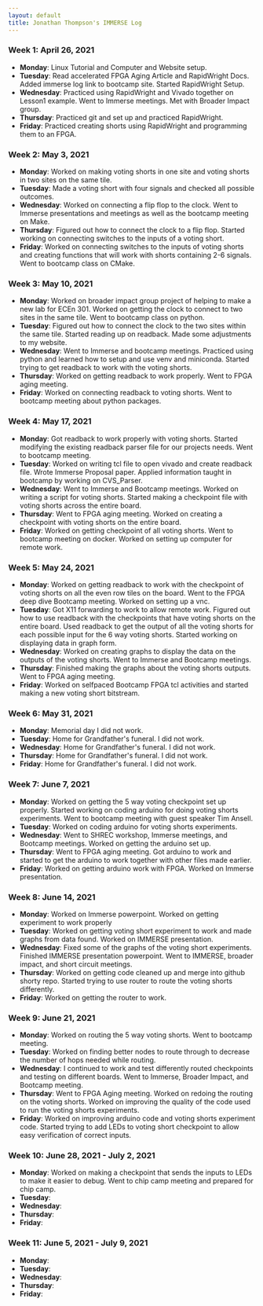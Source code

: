 ```yaml
---
layout: default
title: Jonathan Thompson's IMMERSE Log
---
```


### Week 1: April 26, 2021

* **Monday**: Linux Tutorial and Computer and Website setup.
* **Tuesday**: Read accelerated FPGA Aging Article and RapidWright Docs. Added immerse log link to bootcamp site. Started RapidWright Setup.
* **Wednesday**: Practiced using RapidWright and Vivado together on Lesson1 example. Went to Immerse meetings. Met with Broader Impact group.
* **Thursday**: Practiced git and set up and practiced RapidWright.
* **Friday**: Practiced creating shorts using RapidWright and programming them to an FPGA. 

### Week 2: May 3, 2021

* **Monday**: Worked on making voting shorts in one site and voting shorts in two sites on the same tile.
* **Tuesday**: Made a voting short with four signals and checked all possible outcomes.
* **Wednesday**: Worked on connecting a flip flop to the clock. Went to Immerse presentations and meetings as well as the bootcamp meeting on Make.
* **Thursday**: Figured out how to connect the clock to a flip flop. Started working on connecting switches to the inputs of a voting short.
* **Friday**: Worked on connecting switches to the inputs of voting shorts and creating functions that will work with shorts containing 2-6 signals. Went to bootcamp class on CMake.

### Week 3: May 10, 2021

* **Monday**: Worked on broader impact group project of helping to make a new lab for ECEn 301. Worked on getting the clock to connect to two sites in the same tile. Went to bootcamp class on python.
* **Tuesday**: Figured out how to connect the clock to the two sites within the same tile. Started reading up on readback. Made some adjustments to my website.
* **Wednesday**: Went to Immerse and bootcamp meetings. Practiced using python and learned how to setup and use venv and miniconda. Started trying to get readback to work with the voting shorts.
* **Thursday**: Worked on getting readback to work properly. Went to FPGA aging meeting.
* **Friday**: Worked on connecting readback to voting shorts. Went to bootcamp meeting about python packages.

### Week 4: May 17, 2021

* **Monday**: Got readback to work properly with voting shorts. Started modifying the existing readback parser file for our projects needs. Went to bootcamp meeting.
* **Tuesday**: Worked on writing tcl file to open vivado and create readback file. Wrote Immerse Proposal paper. Applied information taught in bootcamp by working on CVS_Parser. 
* **Wednesday**: Went to Immerse and Bootcamp meetings. Worked on writing a script for voting shorts. Started making a checkpoint file with voting shorts across the entire board.
* **Thursday**: Went to FPGA aging meeting. Worked on creating a checkpoint with voting shorts on the entire board.
* **Friday**: Worked on getting checkpoint of all voting shorts. Went to bootcamp meeting on docker. Worked on setting up computer for remote work.

### Week 5: May 24, 2021

* **Monday**: Worked on getting readback to work with the checkpoint of voting shorts on all the even row tiles on the board. Went to the FPGA deep dive Bootcamp meeting. Worked on setting up a vnc.
* **Tuesday**: Got X11 forwarding to work to allow remote work. Figured out how to use readback with the checkpoints that have voting shorts on the entire board. Used readback to get the output of all the voting shorts for each possible input for the 6 way voting shorts. Started working on displaying data in graph form.
* **Wednesday**: Worked on creating graphs to display the data on the outputs of the voting shorts. Went to Immerse and Bootcamp meetings. 
* **Thursday**: Finished making the graphs about the voting shorts outputs. Went to FPGA aging meeting. 
* **Friday**: Worked on selfpaced Bootcamp FPGA tcl activities and started making a new voting short bitstream.

### Week 6: May 31, 2021

* **Monday**: Memorial day I did not work.
* **Tuesday**: Home for Grandfather's funeral. I did not work.
* **Wednesday**: Home for Grandfather's funeral. I did not work.
* **Thursday**: Home for Grandfather's funeral. I did not work.
* **Friday**: Home for Grandfather's funeral. I did not work.

### Week 7: June 7, 2021

* **Monday**: Worked on getting the 5 way voting checkpoint set up properly. Started working on coding arduino for doing voting shorts experiments. Went to bootcamp meeting with guest speaker Tim Ansell.
* **Tuesday**: Worked on coding arduino for voting shorts experiments.
* **Wednesday**: Went to SHREC workshop, Immerse meetings, and Bootcamp meetings. Worked on getting the arduino set up.
* **Thursday**: Went to FPGA aging meeting. Got arduino to work and started to get the arduino to work together with other files made earlier.
* **Friday**: Worked on getting arduino work with FPGA. Worked on Immerse presentation.

### Week 8: June 14, 2021

* **Monday**: Worked on Immerse powerpoint. Worked on getting experiment to work properly
* **Tuesday**: Worked on getting voting short experiment to work and made graphs from data found. Worked on IMMERSE presentation.
* **Wednesday**: Fixed some of the graphs of the voting short experiments. Finished IMMERSE presentation powerpoint. Went to IMMERSE, broader impact, and short circuit meetings.
* **Thursday**: Worked on getting code cleaned up and merge into github shorty repo. Started trying to use router to route the voting shorts differently.
* **Friday**: Worked on getting the router to work.

### Week 9: June 21, 2021

* **Monday**: Worked on routing the 5 way voting shorts. Went to bootcamp meeting.
* **Tuesday**: Worked on finding better nodes to route through to decrease the number of hops needed while routing.
* **Wednesday**: I continued to work and test differently routed checkpoints and testing on different boards. Went to Immerse, Broader Impact, and Bootcamp meeting.
* **Thursday**: Went to FPGA Aging meeting. Worked on redoing the routing on the voting shorts. Worked on improving the quality of the code used to run the voting shorts experiments.   
* **Friday**: Worked on improving arduino code and voting shorts experiment code. Started trying to add LEDs to voting short checkpoint to allow easy verification of correct inputs.

### Week 10: June 28, 2021 - July 2, 2021

* **Monday**: Worked on making a checkpoint that sends the inputs to LEDs to make it easier to debug. Went to chip camp meeting and prepared for chip camp.
* **Tuesday**: 
* **Wednesday**: 
* **Thursday**: 
* **Friday**:

### Week 11: June 5, 2021 - July 9, 2021

* **Monday**: 
* **Tuesday**: 
* **Wednesday**: 
* **Thursday**: 
* **Friday**: